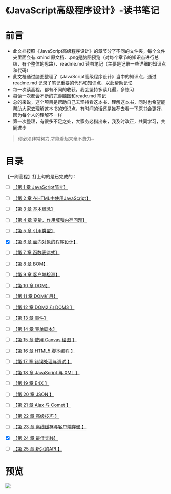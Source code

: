 # 《JavaScript高级程序设计》-读书笔记
# 前言
- 此文档按照《JavaScript高级程序设计》的章节分了不同的文件夹，每个文件夹里面会有.xmind 原文档、.png是脑图预览（对每个章节的知识点进行总结，有个整体的思路）、readme.md 读书笔记（主要是记录一些详细的知识点和代码）
- 此文档通过脑图整理了《JavaScript高级程序设计》当中的知识点，通过readme.md 记录了笔记重要的代码和知识点，以此帮助记忆
- 每一次读高程，都有不同的收获，我会坚持多读几遍，多练习
- 每读一次都会不断的完善脑图和reade.md 笔记
- 总的来说，这个项目是帮助自己去坚持看这本书、理解这本书，同时也希望能帮助大家去理解这本书的知识点，有时间的话还是推荐去看一下原书会更好，因为每个人的理解不一样
- 第一次整理，有很多不足之处，大家务必指出来，我及时改正，共同学习，共同进步

> 你必须非常努力,才能看起来毫不费力~

# 目录
【一刷高程】打上勾的是已完成的：
- [ ] [【第 1 章 JavaScript简介】]()
- [ ] [【第 2 章 在HTML中使用JavaScript】]()
- [ ] [【第 3 章 基本概念】]()
- [ ] [【第 4 章 变量、作用域和内存问题】]()
- [ ] [【第 5 章 引用类型】]()
- [x] [【第 6 章 面向对象的程序设计】](https://github.com/luohong123/js-advance-program/tree/master/%E7%AC%AC%206%20%E7%AB%A0%20%E9%9D%A2%E5%90%91%E5%AF%B9%E8%B1%A1%E7%9A%84%E7%A8%8B%E5%BA%8F%E8%AE%BE%E8%AE%A1)
- [ ] [【第 7 章 函数表达式】]()
- [ ] [【第 8 章 BOM】]()
- [ ] [【第 9 章 客户端检测】]()
- [ ] [【第 10 章 DOM】]()
- [ ] [【第 11 章 DOM扩展】]()
- [ ] [【第 12 章 DOM2 和 DOM3 】]()
- [ ] [【第 13 章 事件】]()
- [ ] [【第 14 章 表单脚本】]()
- [ ] [【第 15 章 使用 Canvas 绘图 】]()
- [ ] [【第 16 章 HTML5 脚本编程 】]()
- [ ] [【第 17 章 错误处理与调试 】]()
- [ ] [【第 18 章 JavaScript 与 XML 】]()
- [ ] [【第 19 章 E4X 】]()
- [ ] [【第 20 章 JSON 】]()
- [ ] [【第 21 章 Ajax 与 Comet 】]()
- [ ] [【第 22 章 高级技巧 】]()
- [ ] [【第 23 章 离线缓存与客户端存储 】]()
- [x] [【第 24 章 最佳实践】](https://github.com/luohong123/js-advance-program/tree/master/%E7%AC%AC%2024%20%E7%AB%A0%20%E6%9C%80%E4%BD%B3%E5%AE%9E%E8%B7%B5)
- [ ] [【第 25 章 新兴的API 】]()



# 预览

<img src="https://github.com/luohong123/js-advance-program/blob/master/%E7%AC%AC%2024%20%E7%AB%A0%20%E6%9C%80%E4%BD%B3%E5%AE%9E%E8%B7%B5/%E7%AC%AC%2024%20%E7%AB%A0%20%E6%9C%80%E4%BD%B3%E5%AE%9E%E8%B7%B5.png"  />
